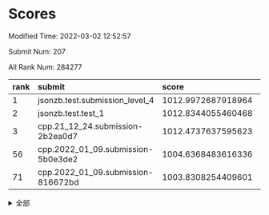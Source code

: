 # Scores

Modified Time: 2022-03-02 12:52:57

Submit Num: 207

All Rank Num: 284277

| rank |               submit               |       score        |       sigma        | pk_num |
| :--- | :--------------------------------- | :----------------- | :----------------- | :----- |
| 1    | jsonzb.test.submission_level_4     | 1012.9972687918964 | 0.829600027392932  | 5496   |
| 2    | jsonzb.test.test_1                 | 1012.8344055460468 | 0.8097809256407148 | 5492   |
| 3    | cpp.21_12_24.submission-2b2ea0d7   | 1012.4737637595623 | 0.7953298473599064 | 5493   |
| 56   | cpp.2022_01_09.submission-5b0e3de2 | 1004.6368483616336 | 0.7091384779964106 | 5493   |
| 71   | cpp.2022_01_09.submission-816672bd | 1003.8308254409601 | 0.716803612163885  | 5490   |


<details>
<summary>全部</summary>

| rank |                 submit                 |       score        |       sigma        | pk_num |
| :--- | :------------------------------------- | :----------------- | :----------------- | :----- |
| 1    | jsonzb.test.submission_level_4         | 1012.9972687918964 | 0.829600027392932  | 5496   |
| 2    | jsonzb.test.test_1                     | 1012.8344055460468 | 0.8097809256407148 | 5492   |
| 3    | cpp.21_12_24.submission-2b2ea0d7       | 1012.4737637595623 | 0.7953298473599064 | 5493   |
| 4    | gobigger.level_3.submission_level_3_15 | 1011.6702282972693 | 0.77944352363931   | 5490   |
| 5    | gobigger.level_3.submission_level_3_10 | 1011.4055163625048 | 0.7692124857744611 | 5493   |
| 6    | gobigger.level_3.submission_level_3_12 | 1011.3007450569078 | 0.7618488976621718 | 5493   |
| 7    | gobigger.level_3.submission_level_3_44 | 1011.1547521064048 | 0.7838654186576369 | 5497   |
| 8    | gobigger.level_3.submission_level_3_34 | 1011.0729222937574 | 0.769538843396583  | 5495   |
| 9    | gobigger.level_3.submission_level_3_42 | 1011.0500275245889 | 0.7750517605131809 | 5494   |
| 10   | gobigger.level_3.submission_level_3_19 | 1011.0071524980043 | 0.756663901163944  | 5496   |
| 11   | gobigger.level_3.submission_level_3_20 | 1010.9106643581798 | 0.7747421432857824 | 5494   |
| 12   | gobigger.level_3.submission_level_3_28 | 1010.7552851544744 | 0.7512324880230411 | 5497   |
| 13   | gobigger.level_3.submission_level_3_32 | 1010.7533463662973 | 0.7712423555314019 | 5495   |
| 14   | gobigger.level_3.submission_level_3_25 | 1010.733875602153  | 0.782728591589834  | 5491   |
| 15   | gobigger.level_3.submission_level_3_24 | 1010.7109192593203 | 0.7533257019105807 | 5497   |
| 16   | gobigger.level_3.submission_level_3_13 | 1010.6980945700494 | 0.7731279685736003 | 5497   |
| 17   | gobigger.level_3.submission_level_3_35 | 1010.6689711474457 | 0.7458393088053269 | 5495   |
| 18   | gobigger.level_3.submission_level_3_38 | 1010.5593573385901 | 0.7715953525182733 | 5496   |
| 19   | gobigger.level_3.submission_level_3_7  | 1010.5308182240068 | 0.751161123951141  | 5497   |
| 20   | gobigger.level_3.submission_level_3_9  | 1010.4139237284684 | 0.746324798201615  | 5494   |
| 21   | gobigger.level_3.submission_level_3_40 | 1010.3613308504073 | 0.7808239323474241 | 5499   |
| 22   | gobigger.level_3.submission_level_3_5  | 1010.2716956943347 | 0.7822762737878647 | 5492   |
| 23   | gobigger.level_3.submission_level_3_8  | 1010.1769038892209 | 0.7585133515865583 | 5494   |
| 24   | gobigger.level_3.submission_level_3_48 | 1010.1593735756404 | 0.7526543285619558 | 5493   |
| 25   | gobigger.level_3.submission_level_3_33 | 1010.1336026390687 | 0.7543727279183674 | 5499   |
| 26   | gobigger.level_3.submission_level_3_11 | 1010.1285255638555 | 0.7350296509402919 | 5489   |
| 27   | gobigger.level_3.submission_level_3_31 | 1010.1144907794834 | 0.7504091704834506 | 5491   |
| 28   | gobigger.level_3.submission_level_3_2  | 1010.0860612134715 | 0.7534403152683372 | 5496   |
| 29   | gobigger.level_3.submission_level_3_0  | 1010.0644978380421 | 0.7436692827219042 | 5486   |
| 30   | gobigger.level_3.submission_level_3_29 | 1009.9902046528689 | 0.7805765234713703 | 5493   |
| 31   | gobigger.level_3.submission_level_3_1  | 1009.9649322640262 | 0.7442641294989029 | 5491   |
| 32   | gobigger.level_3.submission_level_3_45 | 1009.8901500208556 | 0.7574871873833442 | 5496   |
| 33   | gobigger.level_3.submission_level_3_16 | 1009.6728130326683 | 0.7582050321800383 | 5493   |
| 34   | gobigger.level_3.submission_level_3_26 | 1009.6278437441573 | 0.75835342088937   | 5496   |
| 35   | gobigger.level_3.submission_level_3_47 | 1009.623801194883  | 0.7492655721885312 | 5494   |
| 36   | gobigger.level_3.submission_level_3_23 | 1009.5908649295342 | 0.7552197105665368 | 5485   |
| 37   | gobigger.level_3.submission_level_3_14 | 1009.5837148885719 | 0.7402449456827567 | 5493   |
| 38   | gobigger.level_3.submission_level_3_36 | 1009.5475583464166 | 0.7555626195114897 | 5494   |
| 39   | gobigger.level_3.submission_level_3_37 | 1009.488476226498  | 0.7578547062331226 | 5494   |
| 40   | gobigger.level_3.submission_level_3_27 | 1009.4515248323537 | 0.7613161863109973 | 5491   |
| 41   | gobigger.level_3.submission_level_3_41 | 1009.4387813592439 | 0.7497700885474633 | 5495   |
| 42   | gobigger.level_3.submission_level_3_3  | 1009.3803932047234 | 0.7482316453479176 | 5495   |
| 43   | gobigger.level_3.submission_level_3_49 | 1009.2514291128756 | 0.7416057036078102 | 5496   |
| 44   | gobigger.level_3.submission_level_3_22 | 1009.2371468192335 | 0.7473755338807874 | 5492   |
| 45   | gobigger.level_3.submission_level_3_39 | 1009.0778897912114 | 0.7659515398143034 | 5489   |
| 46   | gobigger.level_3.submission_level_3_30 | 1009.0754201799376 | 0.7569416829406678 | 5493   |
| 47   | gobigger.level_3.submission_level_3_4  | 1009.0677738859529 | 0.7547665346990865 | 5493   |
| 48   | gobigger.level_3.submission_level_3_21 | 1008.6784810347968 | 0.7576819337524292 | 5495   |
| 49   | gobigger.level_3.submission_level_3_18 | 1008.5148010134592 | 0.7508547246994889 | 5491   |
| 50   | gobigger.level_3.submission_level_3_43 | 1008.5074463972287 | 0.7435066931941159 | 5499   |
| 51   | gobigger.level_3.submission_level_3_46 | 1008.4496450458458 | 0.7384575215674505 | 5494   |
| 52   | gobigger.level_3.submission_level_3_6  | 1008.2329701331126 | 0.7339843448353858 | 5492   |
| 53   | gobigger.level_3.submission_level_3_17 | 1008.2236906476401 | 0.7372730263860842 | 5498   |
| 54   | gobigger.level_1.submission_level_1_22 | 1005.4313350850329 | 0.7309452131294663 | 5487   |
| 55   | gobigger.level_1.submission_level_1_23 | 1005.0525328514401 | 0.725141083730359  | 5492   |
| 56   | cpp.2022_01_09.submission-5b0e3de2     | 1004.6368483616336 | 0.7091384779964106 | 5493   |
| 57   | gobigger.level_1.submission_level_1_33 | 1004.2721939926341 | 0.707332284459952  | 5494   |
| 58   | gobigger.level_1.submission_level_1_48 | 1004.2216463663539 | 0.7044174825776038 | 5493   |
| 59   | gobigger.level_1.submission_level_1_31 | 1004.2043313010556 | 0.712799352970877  | 5491   |
| 60   | gobigger.level_1.submission_level_1_39 | 1004.1752167320493 | 0.7177957873470103 | 5495   |
| 61   | gobigger.level_1.submission_level_1_43 | 1004.1739626917823 | 0.7182204225227632 | 5490   |
| 62   | gobigger.level_1.submission_level_1_18 | 1004.1722655154298 | 0.7336429160608703 | 5488   |
| 63   | gobigger.level_1.submission_level_1_11 | 1004.1534442220317 | 0.7322844612067787 | 5495   |
| 64   | gobigger.level_1.submission_level_1_26 | 1004.1375419921692 | 0.7327677068326215 | 5488   |
| 65   | gobigger.level_1.submission_level_1_38 | 1004.0885433217035 | 0.7287618700983775 | 5495   |
| 66   | gobigger.level_1.submission_level_1_27 | 1003.9743618230493 | 0.7249125361761596 | 5489   |
| 67   | gobigger.level_1.submission_level_1_49 | 1003.9529438716336 | 0.7150822452496899 | 5490   |
| 68   | gobigger.level_1.submission_level_1_17 | 1003.9336890310558 | 0.7341630114486895 | 5499   |
| 69   | gobigger.level_1.submission_level_1_35 | 1003.9198894344427 | 0.7176877096733131 | 5491   |
| 70   | gobigger.level_1.submission_level_1_19 | 1003.851734441668  | 0.7146452513415048 | 5492   |
| 71   | cpp.2022_01_09.submission-816672bd     | 1003.8308254409601 | 0.716803612163885  | 5490   |
| 72   | gobigger.level_1.submission_level_1_30 | 1003.8083237705852 | 0.7270396984427842 | 5494   |
| 73   | gobigger.level_1.submission_level_1_5  | 1003.8065353487506 | 0.7195136807161014 | 5493   |
| 74   | gobigger.level_1.submission_level_1_7  | 1003.7808555662821 | 0.7215821349283935 | 5500   |
| 75   | gobigger.level_1.submission_level_1_16 | 1003.5677809972696 | 0.72899930165968   | 5497   |
| 76   | gobigger.level_1.submission_level_1_13 | 1003.5352609612427 | 0.7159752548622628 | 5491   |
| 77   | gobigger.level_1.submission_level_1_2  | 1003.52826118711   | 0.7261563133789285 | 5493   |
| 78   | gobigger.level_1.submission_level_1_14 | 1003.5155244391539 | 0.710883952850509  | 5491   |
| 79   | gobigger.level_1.submission_level_1_12 | 1003.4708628810707 | 0.7225990607720887 | 5493   |
| 80   | gobigger.level_1.submission_level_1_24 | 1003.3994296274712 | 0.7131654951033681 | 5496   |
| 81   | gobigger.level_1.submission_level_1_36 | 1003.3892830182806 | 0.7096709199467657 | 5494   |
| 82   | gobigger.level_1.submission_level_1_44 | 1003.3318392210513 | 0.7188277419127257 | 5487   |
| 83   | gobigger.level_1.submission_level_1_4  | 1003.3265330589605 | 0.7088264651478365 | 5491   |
| 84   | gobigger.level_1.submission_level_1_15 | 1003.3246827697499 | 0.7074097586907085 | 5492   |
| 85   | gobigger.level_1.submission_level_1_28 | 1003.3168378790042 | 0.7190958422503785 | 5491   |
| 86   | gobigger.level_1.submission_level_1_25 | 1003.315402563734  | 0.7041055725224508 | 5498   |
| 87   | gobigger.level_1.submission_level_1_37 | 1003.3149006686268 | 0.7128860662574837 | 5495   |
| 88   | gobigger.level_1.submission_level_1_32 | 1003.2901295682204 | 0.7083216195050647 | 5495   |
| 89   | gobigger.level_1.submission_level_1_46 | 1003.1578854305011 | 0.7110649499880972 | 5497   |
| 90   | gobigger.level_1.submission_level_1_47 | 1003.1347278244449 | 0.710803733465327  | 5492   |
| 91   | gobigger.level_1.submission_level_1_0  | 1003.1197208723455 | 0.7172795128728731 | 5495   |
| 92   | gobigger.level_1.submission_level_1_21 | 1003.0352378889461 | 0.7230735221599458 | 5496   |
| 93   | gobigger.level_1.submission_level_1_9  | 1003.010115626347  | 0.7220846618212    | 5490   |
| 94   | gobigger.level_1.submission_level_1_10 | 1003.0000571235895 | 0.7137618881973592 | 5494   |
| 95   | gobigger.level_1.submission_level_1_6  | 1002.9910915483024 | 0.7118843240481062 | 5490   |
| 96   | gobigger.level_1.submission_level_1_20 | 1002.9230154635972 | 0.7122874737530765 | 5500   |
| 97   | gobigger.level_1.submission_level_1_41 | 1002.8245144959008 | 0.7132349129623644 | 5494   |
| 98   | gobigger.level_1.submission_level_1_29 | 1002.7395750382337 | 0.7214734973691304 | 5489   |
| 99   | gobigger.level_1.submission_level_1_40 | 1002.7199664403661 | 0.713485704225251  | 5499   |
| 100  | gobigger.level_1.submission_level_1_1  | 1002.6873214545071 | 0.7170343499034237 | 5499   |
| 101  | gobigger.level_1.submission_level_1_3  | 1002.4675717398476 | 0.7229906620490919 | 5493   |
| 102  | gobigger.level_1.submission_level_1_8  | 1002.2271582722769 | 0.7073271888851319 | 5488   |
| 103  | gobigger.level_1.submission_level_1_42 | 1002.0412515596184 | 0.7259928961514662 | 5495   |
| 104  | gobigger.level_1.submission_level_1_34 | 1002.0223700634704 | 0.7110257043494317 | 5487   |
| 105  | gobigger.level_1.submission_level_1_45 | 1001.824442318701  | 0.7122992827566081 | 5492   |
| 106  | gobigger.random.submission_random_39   | 998.1053982889425  | 0.7053577281145124 | 5491   |
| 107  | gobigger.random.submission_random_13   | 997.3689590031026  | 0.6986608908016871 | 5493   |
| 108  | gobigger.random.submission_random_46   | 997.0210097364027  | 0.7020937319314894 | 5492   |
| 109  | gobigger.random.submission_random_40   | 996.9038403214093  | 0.7077967226492768 | 5496   |
| 110  | gobigger.random.submission_random_0    | 996.8733413631169  | 0.7094135199375489 | 5489   |
| 111  | gobigger.random.submission_random_5    | 996.8217985948795  | 0.7185060814080423 | 5493   |
| 112  | gobigger.random.submission_random_29   | 996.7117320287181  | 0.7128258448222421 | 5492   |
| 113  | gobigger.random.submission_random_10   | 996.5488699978619  | 0.7305626730399208 | 5492   |
| 114  | gobigger.random.submission_random_43   | 996.5256568820927  | 0.7070023519529696 | 5493   |
| 115  | gobigger.random.submission_random_34   | 996.4506292297506  | 0.708911311816351  | 5493   |
| 116  | gobigger.random.submission_random_9    | 996.4421363896456  | 0.7156554174766616 | 5496   |
| 117  | gobigger.random.submission_random_18   | 996.417546443006   | 0.7025246580947605 | 5494   |
| 118  | gobigger.random.submission_random_30   | 996.3989867680544  | 0.7106840019441611 | 5493   |
| 119  | gobigger.random.submission_random_22   | 996.3723194306677  | 0.7146900929203405 | 5488   |
| 120  | gobigger.random.submission_random_48   | 996.3462998680994  | 0.7081632443761926 | 5493   |
| 121  | gobigger.random.submission_random_15   | 996.3136351368885  | 0.7253936069568531 | 5493   |
| 122  | gobigger.random.submission_random_11   | 996.2947575564688  | 0.715004205383194  | 5492   |
| 123  | gobigger.random.submission_random_19   | 996.2891415059303  | 0.7179888665799464 | 5490   |
| 124  | gobigger.random.submission_random_7    | 996.1660122901841  | 0.7182013541187102 | 5490   |
| 125  | gobigger.random.submission_random_17   | 996.0116301623885  | 0.7173575845527294 | 5495   |
| 126  | gobigger.random.submission_random_3    | 995.9999340688893  | 0.7067228309234018 | 5496   |
| 127  | gobigger.random.submission_random_45   | 995.9997978658935  | 0.7045689534478227 | 5494   |
| 128  | gobigger.random.submission_random_37   | 995.9248915900023  | 0.7098430149993991 | 5494   |
| 129  | gobigger.random.submission_random_12   | 995.8787167050688  | 0.7030448355710021 | 5495   |
| 130  | gobigger.random.submission_random_8    | 995.7940304031666  | 0.7064900998251393 | 5491   |
| 131  | gobigger.random.submission_random_32   | 995.7826360881966  | 0.7073251911241972 | 5496   |
| 132  | gobigger.random.submission_random_41   | 995.7563076061958  | 0.70968528145138   | 5489   |
| 133  | gobigger.random.submission_random_4    | 995.7363770030175  | 0.7232330521247268 | 5493   |
| 134  | gobigger.random.submission_random_28   | 995.7213163106663  | 0.71609660760945   | 5490   |
| 135  | gobigger.random.submission_random_31   | 995.6878123843607  | 0.7126412989962704 | 5493   |
| 136  | gobigger.random.submission_random_44   | 995.6337383261883  | 0.7217232510944991 | 5498   |
| 137  | gobigger.random.submission_random_25   | 995.6081719422001  | 0.7122800635358338 | 5492   |
| 138  | gobigger.random.submission_random_24   | 995.5518038510444  | 0.7221092830615261 | 5493   |
| 139  | gobigger.random.submission_random_36   | 995.5342079144576  | 0.7096652759290978 | 5489   |
| 140  | gobigger.random.submission_random_42   | 995.4513796445152  | 0.7154621681502176 | 5494   |
| 141  | gobigger.random.submission_random_47   | 995.4383250595407  | 0.7146629522854647 | 5493   |
| 142  | gobigger.random.submission_random_16   | 995.4255461365495  | 0.7154555832938646 | 5494   |
| 143  | gobigger.random.submission_random_2    | 995.3514954390018  | 0.7076877809293801 | 5494   |
| 144  | gobigger.random.submission_random_14   | 995.3505724535162  | 0.7039956167129539 | 5493   |
| 145  | gobigger.random.submission_random_38   | 995.3280753397489  | 0.7163167665169853 | 5488   |
| 146  | gobigger.random.submission_random_33   | 995.2481328065986  | 0.7120337565609773 | 5490   |
| 147  | gobigger.random.submission_random_20   | 995.1724908553064  | 0.71448851861261   | 5495   |
| 148  | gobigger.random.submission_random_27   | 995.1642958066973  | 0.7095109812591499 | 5495   |
| 149  | gobigger.random.submission_random_26   | 995.0760204725908  | 0.7221815165507783 | 5490   |
| 150  | gobigger.random.submission_random_49   | 995.0732259157477  | 0.7115879489575372 | 5494   |
| 151  | gobigger.random.submission_random_23   | 994.9946521636871  | 0.7173043611504508 | 5493   |
| 152  | gobigger.random.submission_random_21   | 994.9740514820608  | 0.7143207621314217 | 5489   |
| 153  | gobigger.random.submission_random_1    | 994.7974144761314  | 0.7071198256679743 | 5496   |
| 154  | gobigger.random.submission_random_6    | 994.6728454690933  | 0.7103932386220879 | 5493   |
| 155  | gobigger.random.submission_random_35   | 994.550629446542   | 0.7100609870634823 | 5494   |
| 156  | gobigger.level_2.submission_level_2_27 | 993.7637802413581  | 0.7390224444224407 | 5494   |
| 157  | gobigger.level_2.submission_level_2_41 | 993.6842411400139  | 0.7446088926628284 | 5494   |
| 158  | gobigger.level_2.submission_level_2_19 | 993.6817262334372  | 0.7222355406847542 | 5492   |
| 159  | gobigger.level_2.submission_level_2_24 | 993.3715586688686  | 0.7462327718630284 | 5489   |
| 160  | gobigger.level_2.submission_level_2_3  | 993.1157710209505  | 0.7370502984513697 | 5491   |
| 161  | gobigger.level_2.submission_level_2_21 | 993.0092785600175  | 0.7398685159072765 | 5495   |
| 162  | gobigger.level_2.submission_level_2_10 | 992.9497734044305  | 0.7309052907157533 | 5493   |
| 163  | gobigger.level_2.submission_level_2_17 | 992.9051465049245  | 0.7489035743098915 | 5498   |
| 164  | gobigger.level_2.submission_level_2_6  | 992.8831193954898  | 0.7544223305516712 | 5490   |
| 165  | gobigger.level_2.submission_level_2_35 | 992.8500241873477  | 0.7465767815818132 | 5492   |
| 166  | gobigger.level_2.submission_level_2_8  | 992.8376410229923  | 0.7260290048883478 | 5495   |
| 167  | gobigger.level_2.submission_level_2_18 | 992.8278174432784  | 0.7390813400785964 | 5493   |
| 168  | gobigger.level_2.submission_level_2_47 | 992.6655335316647  | 0.7379384750345258 | 5494   |
| 169  | gobigger.level_2.submission_level_2_7  | 992.6505304496941  | 0.7634241929734131 | 5491   |
| 170  | gobigger.level_2.submission_level_2_23 | 992.5382814646774  | 0.7495739542841654 | 5495   |
| 171  | gobigger.level_2.submission_level_2_0  | 992.5370708676417  | 0.7473181117876722 | 5493   |
| 172  | gobigger.level_2.submission_level_2_2  | 992.5303439605509  | 0.7230563699596018 | 5494   |
| 173  | gobigger.level_2.submission_level_2_20 | 992.4108761865872  | 0.7372364985965335 | 5491   |
| 174  | gobigger.level_2.submission_level_2_29 | 992.2877686730716  | 0.748745120782714  | 5495   |
| 175  | gobigger.level_2.submission_level_2_12 | 992.2793863126226  | 0.7411420936428846 | 5493   |
| 176  | gobigger.level_2.submission_level_2_15 | 992.2189189611261  | 0.7367447308422987 | 5495   |
| 177  | gobigger.level_2.submission_level_2_38 | 992.1041393384044  | 0.7445635231304021 | 5493   |
| 178  | gobigger.level_2.submission_level_2_11 | 992.0952200102041  | 0.7411579363992402 | 5490   |
| 179  | gobigger.level_2.submission_level_2_34 | 991.9756671961492  | 0.7616573446108181 | 5496   |
| 180  | gobigger.level_2.submission_level_2_1  | 991.9555094786365  | 0.7421938244323028 | 5496   |
| 181  | gobigger.level_2.submission_level_2_9  | 991.9133078554479  | 0.7598134640791768 | 5494   |
| 182  | gobigger.level_2.submission_level_2_36 | 991.8167976209813  | 0.7558077613270104 | 5494   |
| 183  | gobigger.level_2.submission_level_2_48 | 991.7641631908784  | 0.7373264602476237 | 5490   |
| 184  | gobigger.level_2.submission_level_2_37 | 991.6862932458395  | 0.7484675283562687 | 5489   |
| 185  | gobigger.level_2.submission_level_2_42 | 991.6683440324867  | 0.7550254365726813 | 5494   |
| 186  | gobigger.level_2.submission_level_2_40 | 991.5796551636013  | 0.7502729469861179 | 5496   |
| 187  | gobigger.level_2.submission_level_2_28 | 991.5496757834733  | 0.7423177435185513 | 5497   |
| 188  | gobigger.level_2.submission_level_2_22 | 991.5330508773417  | 0.7414190846917847 | 5495   |
| 189  | gobigger.level_2.submission_level_2_32 | 991.4843297121452  | 0.7536382765610554 | 5494   |
| 190  | gobigger.level_2.submission_level_2_25 | 991.46356209525    | 0.7598047596888922 | 5493   |
| 191  | gobigger.level_2.submission_level_2_5  | 991.4533866447838  | 0.7430626306854105 | 5490   |
| 192  | gobigger.level_2.submission_level_2_4  | 991.4503402872796  | 0.7591798158538096 | 5499   |
| 193  | gobigger.level_2.submission_level_2_30 | 991.4312885014532  | 0.7450615206119856 | 5493   |
| 194  | gobigger.level_2.submission_level_2_44 | 991.4162265546515  | 0.7797181864922413 | 5497   |
| 195  | gobigger.level_2.submission_level_2_14 | 991.3929278162653  | 0.7434897875965818 | 5493   |
| 196  | gobigger.level_2.submission_level_2_31 | 991.3512733205029  | 0.7549162316898732 | 5494   |
| 197  | gobigger.level_2.submission_level_2_49 | 991.2310919253098  | 0.7544886294903163 | 5493   |
| 198  | gobigger.level_2.submission_level_2_16 | 991.2291684647358  | 0.7394041194546354 | 5496   |
| 199  | gobigger.level_2.submission_level_2_33 | 991.106103716559   | 0.7541382240282659 | 5491   |
| 200  | gobigger.level_2.submission_level_2_39 | 991.0871660426319  | 0.7561980334392855 | 5498   |
| 201  | gobigger.level_2.submission_level_2_13 | 990.757771453884   | 0.7427945591256231 | 5495   |
| 202  | gobigger.level_2.submission_level_2_45 | 990.7044766829442  | 0.7694697995597387 | 5491   |
| 203  | gobigger.level_2.submission_level_2_43 | 990.4076416873407  | 0.7628133397381829 | 5492   |
| 204  | gobigger.level_2.submission_level_2_26 | 990.3552741021689  | 0.7665768992749223 | 5497   |
| 205  | gobigger.level_2.submission_level_2_46 | 989.7762508866541  | 0.7894861313772883 | 5494   |
| 206  | gobigger.none.submission_none_0        | 977.2598667410264  | 1.3108672919833897 | 5493   |
| 207  | gobigger.none.submission_none_1        | 975.5269518951318  | 1.5183244411768058 | 5495   |

</details>
